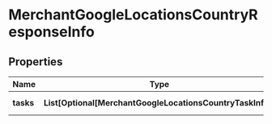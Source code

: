 # MerchantGoogleLocationsCountryResponseInfo


## Properties

| Name | Type | Description | Notes |
|------------ | ------------- | ------------- | -------------|
**tasks** | **List[Optional[MerchantGoogleLocationsCountryTaskInfo]]** | array of tasks |[optional]|